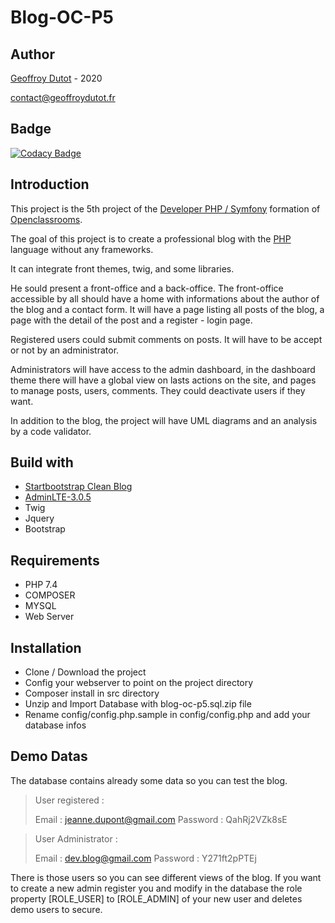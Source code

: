 # Blog-OC-P5
## Author
[Geoffroy Dutot](https://geoffroydutot.fr)  - 2020 

[contact@geoffroydutot.fr](mailto:contact@geoffroydutot.fr)
## Badge  
[![Codacy Badge](https://app.codacy.com/project/badge/Grade/7559db47910840918df497861da87831)](https://www.codacy.com/gh/GeoffroyDutot/Blog-OC-P5/dashboard?utm_source=github.com&amp;utm_medium=referral&amp;utm_content=GeoffroyDutot/Blog-OC-P5&amp;utm_campaign=Badge_Grade)
## Introduction

This project is the 5th project of the [Developer PHP / Symfony](https://openclassrooms.com/fr/paths/59-developpeur-dapplication-php-symfony) formation of [Openclassrooms](https://openclassrooms.com/).  

The goal of this project is to create a professional blog with the [PHP](https://www.php.net/manual/en/intro-whatis.php) language without any frameworks.  

It can integrate front themes, twig, and some libraries. 

He sould present a front-office and a back-office. The front-office accessible by all should have a home with informations about the author of the blog and a contact form. It will have a page listing all posts of the blog, a page with the detail of the post and a register - login page.  

Registered users could submit comments on posts. It will have to be accept or not by an administrator.  

Administrators will have access to the admin dashboard, in the dashboard theme there will have a global view on lasts actions on the site, and pages to manage posts, users, comments. They could deactivate users if they want.

In addition to the blog, the project will have UML diagrams and an analysis by a code validator. 

## Build with 

- [Startbootstrap Clean Blog](https://github.com/startbootstrap/startbootstrap-clean-blog)
- [AdminLTE-3.0.5](https://adminlte.io/themes/v3/)
- Twig
- Jquery
- Bootstrap
## Requirements 

- PHP 7.4
- COMPOSER
- MYSQL
- Web Server

## Installation

- Clone / Download the project
- Config your webserver to point on the project directory
- Composer install in src directory
- Unzip and Import Database with blog-oc-p5.sql.zip file
- Rename config/config.php.sample in config/config.php and add your database infos

## Demo Datas 
The database contains already some data so you can test the blog.
> User registered : 
>
> Email : jeanne.dupont@gmail.com
> Password : QahRj2VZk8sE  

> User Administrator : 
>
> Email : dev.blog@gmail.com
> Password : Y271ft2pPTEj  

There is those users so you can see different views of the blog. If you want to create a new admin register you and modify in the database the role property [ROLE_USER] to [ROLE_ADMIN] of your new user and deletes demo users to secure.